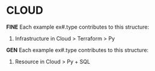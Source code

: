 # CLOUD

**FINE**
Each example ex#.type contributes to  this structure:
1. Infrastructure in Cloud > Terraform > Py

**GEN**
Each example ex#.type contributes to  this structure:
1. Resource in Cloud > Py + SQL